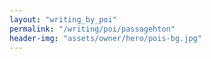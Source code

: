 ```yaml
---
layout: "writing_by_poi"
permalink: "/writing/poi/passagehton"
header-img: "assets/owner/hero/pois-bg.jpg"
---
```

